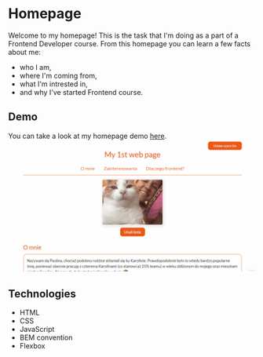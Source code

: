 # Homepage
Welcome to my homepage!
This is the task that I'm doing as a part of a Frontend Developer course.
From this homepage you can learn a few facts about me: 
- who I am, 
- where I'm coming from,
- what I'm intrested in,
- and why I've started Frontend course.
## Demo
You can take a look at my homepage demo [here](https://paulgrym.github.io/Homepage/).
![demo](images/Animation.gif)
## Technologies
- HTML
- CSS
- JavaScript
- BEM convention
- Flexbox

